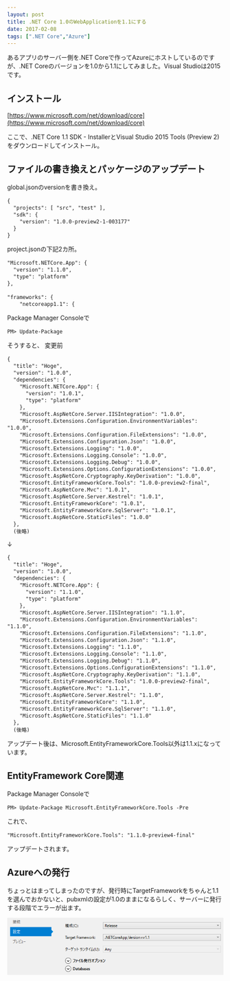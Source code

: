 ```yaml
---
layout: post
title: .NET Core 1.0のWebApplicationを1.1にする
date: 2017-02-08
tags: [".NET Core","Azure"]
---
```


あるアプリのサーバー側を.NET Coreで作ってAzureにホストしているのですが、.NET Coreのバージョンを1.0から1.1にしてみました。Visual Studioは2015です。

## インストール

[https://www.microsoft.com/net/download/core](https://www.microsoft.com/net/download/core)

ここで、.NET Core 1.1 SDK - InstallerとVisual Studio 2015 Tools (Preview 2)をダウンロードしてインストール。

## ファイルの書き換えとパッケージのアップデート

global.jsonのversionを書き換え。

    {
      "projects": [ "src", "test" ],
      "sdk": {
        "version": "1.0.0-preview2-1-003177"
      }
    }

project.jsonの下記2カ所。

    "Microsoft.NETCore.App": {
      "version": "1.1.0",
      "type": "platform"
    },

    "frameworks": {
        "netcoreapp1.1": {

Package Manager Consoleで

    PM> Update-Package

そうすると、
変更前

    {
      "title": "Hoge",
      "version": "1.0.0",
      "dependencies": {
        "Microsoft.NETCore.App": {
          "version": "1.0.1",
          "type": "platform"
        },
        "Microsoft.AspNetCore.Server.IISIntegration": "1.0.0",
        "Microsoft.Extensions.Configuration.EnvironmentVariables": "1.0.0",
        "Microsoft.Extensions.Configuration.FileExtensions": "1.0.0",
        "Microsoft.Extensions.Configuration.Json": "1.0.0",
        "Microsoft.Extensions.Logging": "1.0.0",
        "Microsoft.Extensions.Logging.Console": "1.0.0",
        "Microsoft.Extensions.Logging.Debug": "1.0.0",
        "Microsoft.Extensions.Options.ConfigurationExtensions": "1.0.0",
        "Microsoft.AspNetCore.Cryptography.KeyDerivation": "1.0.0",
        "Microsoft.EntityFrameworkCore.Tools": "1.0.0-preview2-final",
        "Microsoft.AspNetCore.Mvc": "1.0.1",
        "Microsoft.AspNetCore.Server.Kestrel": "1.0.1",
        "Microsoft.EntityFrameworkCore": "1.0.1",
        "Microsoft.EntityFrameworkCore.SqlServer": "1.0.1",
        "Microsoft.AspNetCore.StaticFiles": "1.0.0"
      },
      (後略)

↓

    {
      "title": "Hoge",
      "version": "1.0.0",
      "dependencies": {
        "Microsoft.NETCore.App": {
          "version": "1.1.0",
          "type": "platform"
        },
        "Microsoft.AspNetCore.Server.IISIntegration": "1.1.0",
        "Microsoft.Extensions.Configuration.EnvironmentVariables": "1.1.0",
        "Microsoft.Extensions.Configuration.FileExtensions": "1.1.0",
        "Microsoft.Extensions.Configuration.Json": "1.1.0",
        "Microsoft.Extensions.Logging": "1.1.0",
        "Microsoft.Extensions.Logging.Console": "1.1.0",
        "Microsoft.Extensions.Logging.Debug": "1.1.0",
        "Microsoft.Extensions.Options.ConfigurationExtensions": "1.1.0",
        "Microsoft.AspNetCore.Cryptography.KeyDerivation": "1.1.0",
        "Microsoft.EntityFrameworkCore.Tools": "1.0.0-preview2-final",
        "Microsoft.AspNetCore.Mvc": "1.1.1",
        "Microsoft.AspNetCore.Server.Kestrel": "1.1.0",
        "Microsoft.EntityFrameworkCore": "1.1.0",
        "Microsoft.EntityFrameworkCore.SqlServer": "1.1.0",
        "Microsoft.AspNetCore.StaticFiles": "1.1.0"
      },
      (後略)

アップデート後は、Microsoft.EntityFrameworkCore.Tools以外は1.1.xになっています。

## EntityFramework Core関連

Package Manager Consoleで

    PM> Update-Package Microsoft.EntityFrameworkCore.Tools -Pre

これで、

    "Microsoft.EntityFrameworkCore.Tools": "1.1.0-preview4-final"

アップデートされます。

## Azureへの発行

ちょっとはまってしまったのですが、発行時にTargetFrameworkをちゃんと1.1を選んでおかないと、pubxmlの設定が1.0のままになるらしく、サーバーに発行する段階でエラーが出ます。

![deploy.png](deploy.png)